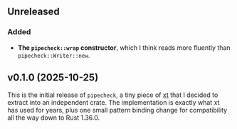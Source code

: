## Unreleased

### Added

- **The `pipecheck::wrap` constructor**, which I think reads more fluently than
  `pipecheck::Writer::new`.

## v0.1.0 (2025-10-25)

This is the initial release of `pipecheck`, a tiny piece of [xt][xt] that I
decided to extract into an independent crate. The implementation is exactly
what xt has used for years, plus one small pattern binding change for
compatibility all the way down to Rust 1.36.0.

[xt]: https://github.com/featherbread/xt
